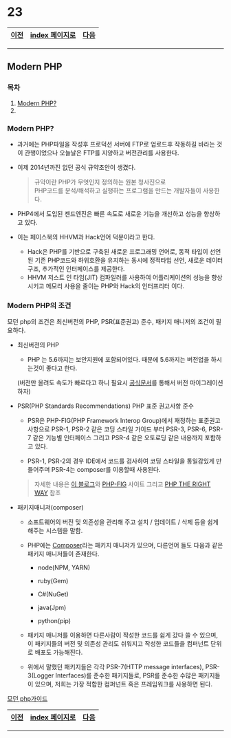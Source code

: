 # 23


[이전](./22.md)|[index 페이지로](./00index.md) |[다음](./24.md)
---|---|---
<hr>


## Modern PHP

### 목차

1. [Modern PHP?](#modern-php-1)
2. 
   
   

### Modern PHP?



- 과거에는 PHP파일을 작성후 프로덕션 서버에 FTP로 업로드후 작동하길 바라는 것이 관행이었으나 오늘날은 FTP를 지양하고 버전관리를 사용한다.

- 이제 2014년까진 없던 공식 규약초안이 생겼다.

  > 규약이란 PHP가 무엇인지 정의하는 원본 청사진으로 <br>PHP코드를 분석/해석하고 실행하는 프로그램을 만드는 개발자들이 사용한다.

- PHP4에서 도입된 젠드엔진은 빠른 속도로 새로운 기능을 개선하고 성능을 향상하고 있다.

- 이는 페이스북의 HHVM과 Hack언어 덕분이라고 한다.

  - Hack은 PHP를 기반으로 구축된 새로운 프로그래밍 언어로, 동적 타입이 선언된 기존 PHP코드와 하위호환을 유지하는 동시에 정적타입 선언, 새로운 데이터 구조, 추가적인 인터페이스를 제공한다.
  - HHVM 저스트 인 타임(JIT) 컴파일러를 사용하여 어플리케이션의 성능을 향상시키고 메모리 사용을 줄이는 PHP와 Hack의 인터프리터 이다.



### Modern PHP의 조건



모던 php의 조건은 최신버전의 PHP, PSR(표준권고) 준수, 패키지 매니저의 조건이 필요하다.



- 최신버전의 PHP

  -  PHP 는 5.6까지는 보안지원에 포함되어있다. 때문에 5.6까지는 버전업을 하시는것이 좋다고 한다.

    (버전만 올려도 속도가 빠르다고 하니 필요시 [공식문서](http://php.net/manual/en/appendices.php)를 통해서 버전 마이그레이션하자)



- PSR(PHP Standards Recommendations) PHP 표준 권고사항 준수

  - PSR은 PHP-FIG(PHP Framework Interop Group)에서 재정하는 표준권고 사항으로 PSR-1, PSR-2 같은 코딩 스타일 가이드 부터 PSR-3, PSR-6, PSR-7 같은 기능별 인터페이스 그리고 PSR-4 같은 오토로딩 같은 내용까지 포함하고 있다. 

  - PSR-1, PSR-2의 경우 IDE에서 코드를 검사하여 코딩 스타일을 통일감있게 만들어주며 PSR-4는 composer를 이용할때 사용된다.

  

  > 자세한 내용은  [이 블로그](http://web-front-end.tistory.com/37)와 [PHP-FIG](http://www.php-fig.org/) 사이트 그리고  [PHP THE RIGHT WAY](http://modernpug.github.io/php-the-right-way/#code_style_guide) 참조

- 패키지매니저(composer)

  - 소프트웨어의 버전 및 의존성을 관리해 주고 설치 / 업데이트 / 삭제 등을 쉽게 해주는 시스템을 말함.

  -  PHP에는 [Composer](https://getcomposer.org/)라는 패키지 매니저가 있으며, 다른언어 들도 다음과 같은 패키지 매니저들이 존재한다.

      - node(NPM, YARN)

      - ruby(Gem)

      - C#(NuGet)

      - java(Jpm)

      - python(pip)	

  - 패키지 매니저를 이용하면 다른사람이 작성한 코드를 쉽게 갔다 쓸 수 있으며, 이 패키지들의 버전 및 의존성 관리도 쉬워지고 작성한 코드들을 컴퍼넌트 단위로 배포도 가능해진다.

  - 위에서 말했던 패키지들은 각각 PSR-7(HTTP message interfaces), PSR-3(Logger Interfaces)를 준수한 패키지들로, PSR를 준수한 수많은 패키지들이 있으며, 저희는 가장 적합한 컴퍼넌트 혹은 프레임워크를 사용하면 된다.



[모던 php가이드](http://modernpug.github.io/php-the-right-way/#code_style_guide)





[이전](./22.md)|[index 페이지로](./00index.md) |[다음](./24.md)
---|---|---
<hr>

